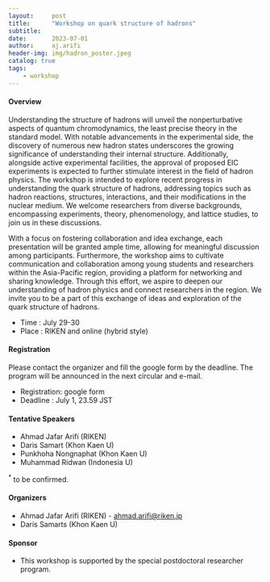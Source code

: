 ```yaml
---
layout:     post
title:      "Workshop on quark structure of hadrons"
subtitle:   
date:       2023-07-01
author:     aj.arifi
header-img: img/hadron_poster.jpeg
catalog: true
tags:
    - workshop
---
```



#### Overview

Understanding the structure of hadrons will unveil the nonperturbative aspects of quantum chromodynamics, the least precise theory in the standard model. With notable advancements in the experimental side, the discovery of numerous new hadron states underscores the growing significance of understanding their internal structure. Additionally, alongside active experimental facilities, the approval of proposed EIC experiments is expected to further stimulate interest in the field of hadron physics. The workshop is intended to explore recent progress in understanding the quark structure of hadrons, addressing topics such as hadron reactions, structures, interactions, and their modifications in the nuclear medium. We welcome researchers from diverse backgrounds, encompassing experiments, theory, phenomenology, and lattice studies, to join us in these discussions. 

With a focus on fostering collaboration and idea exchange, each presentation will be granted ample time, allowing for meaningful discussion among participants. Furthermore, the workshop aims to cultivate communication and collaboration among young students and researchers within the Asia-Pacific region, providing a platform for networking and sharing knowledge. Through this effort, we aspire to deepen our understanding of hadron physics and connect researchers in the region. We invite you to be a part of this exchange of ideas and exploration of the quark structure of hadrons.
- Time : July 29-30
- Place : RIKEN and online (hybrid style)

#### Registration
Please contact the organizer and fill the google form by the deadline.
The program will be announced in the next circular and e-mail.
- Registration: google form
- Deadline : July 1, 23.59 JST

#### Tentative Speakers
- Ahmad Jafar Arifi (RIKEN)
- Daris Samart (Khon Kaen U)
- Punkhoha Nongnaphat (Khon Kaen U)
- Muhammad Ridwan (Indonesia U)

$^*$ to be confirmed.

#### Organizers
- Ahmad Jafar Arifi (RIKEN) - ahmad.arifi@riken.jp 
- Daris Samarts (Khon Kaen U)


#### Sponsor
- This workshop is supported by the special postdoctoral researcher program.
